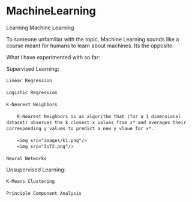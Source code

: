 # MachineLearning
Learning Machine Learning

To someone unfamiliar with the topic, Machine Learning sounds like a course meant for humans to learn about machines. 
Its the opposite.

What i have experimented with so far:

Supervised Learning:

    Linear Regression
  
    Logistic Regression
  
    K-Nearest Neighbors
        
        K-Nearest Neighbors is an algorithm that (for a 1 dimensional dataset) observes the k closest x values from x* and averages their corresponding y values to predict a new y vlaue for x*.
        
        <img src="images/k1.png"/>
        <img src="IoT2.png"/>
        
    Neural Networks
  
  
Unsupervised Learning:

    K-Means Clustering
  
    Principle Component Analysis
  

